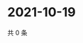 # 2021-10-19

共 0 条

<!-- BEGIN WEIBO -->
<!-- 最后更新时间 Tue Oct 19 2021 22:08:01 GMT+0800 (China Standard Time) -->

<!-- END WEIBO -->
